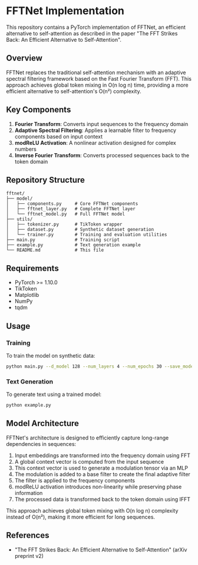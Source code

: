 # FFTNet Implementation

This repository contains a PyTorch implementation of FFTNet, an efficient alternative to self-attention as described in the paper "The FFT Strikes Back: An Efficient Alternative to Self-Attention".

## Overview

FFTNet replaces the traditional self-attention mechanism with an adaptive spectral filtering framework based on the Fast Fourier Transform (FFT). This approach achieves global token mixing in O(n log n) time, providing a more efficient alternative to self-attention's O(n²) complexity.

## Key Components

1. **Fourier Transform**: Converts input sequences to the frequency domain
2. **Adaptive Spectral Filtering**: Applies a learnable filter to frequency components based on input context
3. **modReLU Activation**: A nonlinear activation designed for complex numbers
4. **Inverse Fourier Transform**: Converts processed sequences back to the token domain

## Repository Structure

```
fftnet/
├── model/
│   ├── components.py     # Core FFTNet components
│   ├── fftnet_layer.py   # Complete FFTNet layer
│   └── fftnet_model.py   # Full FFTNet model
├── utils/
│   ├── tokenizer.py      # TikToken wrapper
│   ├── dataset.py        # Synthetic dataset generation
│   └── trainer.py        # Training and evaluation utilities
├── main.py               # Training script
├── example.py            # Text generation example
└── README.md             # This file
```

## Requirements

- PyTorch >= 1.10.0
- TikToken
- Matplotlib
- NumPy
- tqdm

## Usage

### Training

To train the model on synthetic data:

```bash
python main.py --d_model 128 --num_layers 4 --num_epochs 30 --save_model
```

### Text Generation

To generate text using a trained model:

```bash
python example.py
```

## Model Architecture

FFTNet's architecture is designed to efficiently capture long-range dependencies in sequences:

1. Input embeddings are transformed into the frequency domain using FFT
2. A global context vector is computed from the input sequence
3. This context vector is used to generate a modulation tensor via an MLP
4. The modulation is added to a base filter to create the final adaptive filter
5. The filter is applied to the frequency components
6. modReLU activation introduces non-linearity while preserving phase information
7. The processed data is transformed back to the token domain using IFFT

This approach achieves global token mixing with O(n log n) complexity instead of O(n²), making it more efficient for long sequences.

## References

- "The FFT Strikes Back: An Efficient Alternative to Self-Attention" (arXiv preprint v2)
